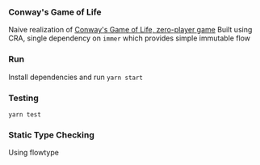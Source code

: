 ### Conway's Game of Life 

Naive realization of [Conway's Game of Life, zero-player game](https://www.geeksforgeeks.org/program-for-conways-game-of-life/)
Built using CRA, single dependency on `immer` which provides simple immutable flow

### Run 

Install dependencies and run `yarn start`

### Testing 

`yarn test`


### Static Type Checking

Using flowtype

